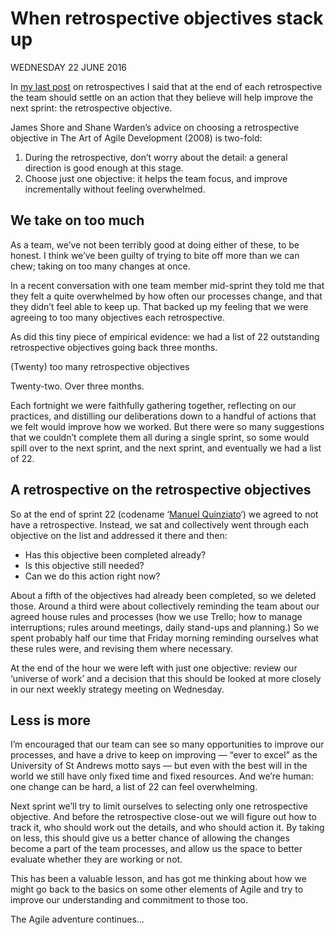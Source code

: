 # When retrospective objectives stack up

WEDNESDAY 22 JUNE 2016

In [my last post](http://digitalcommunications.wp.st-andrews.ac.uk/2015/03/11/continually-improving-our-work-habits-with-retrospectives/) on retrospectives I said that at the end of each retrospective the team should settle on an action that they believe will help improve the next sprint: the retrospective objective.

James Shore and Shane Warden’s advice on choosing a retrospective objective in The Art of Agile Development (2008) is two-fold:

1. During the retrospective, don’t worry about the detail: a general direction is good enough at this stage.
2. Choose just one objective: it helps the team focus, and improve incrementally without feeling overwhelmed.

## We take on too much

As a team, we’ve not been terribly good at doing either of these, to be honest. I think we’ve been guilty of trying to bite off more than we can chew; taking on too many changes at once.

In a recent conversation with one team member mid-sprint they told me that they felt a quite overwhelmed by how often our processes change, and that they didn’t feel able to keep up. That backed up my feeling that we were agreeing to too many objectives each retrospective.

As did this tiny piece of empirical evidence: we had a list of 22 outstanding retrospective objectives going back three months.

(Twenty) too many retrospective objectives

Twenty-two. Over three months.

Each fortnight we were faithfully gathering together, reflecting on our practices, and distilling our deliberations down to a handful of actions that we felt would improve how we worked. But there were so many suggestions that we couldn’t complete them all during a single sprint, so some would spill over to the next sprint, and the next sprint, and eventually we had a list of 22.

## A retrospective on the retrospective objectives

So at the end of sprint 22 (codename ‘[Manuel Quinziato](http://en.wikipedia.org/wiki/Manuel_Quinziato)‘) we agreed to not have a retrospective. Instead, we sat and collectively went through each objective on the list and addressed it there and then:

* Has this objective been completed already?
* Is this objective still needed?
* Can we do this action right now?

About a fifth of the objectives had already been completed, so we deleted those. Around a third were about collectively reminding the team about our agreed house rules and processes (how we use Trello; how to manage interruptions; rules around meetings, daily stand-ups and planning.) So we spent probably half our time that Friday morning reminding ourselves what these rules were, and revising them where necessary.

At the end of the hour we were left with just one objective: review our ‘universe of work’ and a decision that this should be looked at more closely in our next weekly strategy meeting on Wednesday.

## Less is more

I’m encouraged that our team can see so many opportunities to improve our processes, and have a drive to keep on improving — “ever to excel” as the University of St Andrews motto says — but even with the best will in the world we still have only fixed time and fixed resources. And we’re human: one change can be hard, a list of 22 can feel overwhelming.

Next sprint we’ll try to limit ourselves to selecting only one retrospective objective. And before the retrospective close-out we will figure out how to track it, who should work out the details, and who should action it. By taking on less, this should give us a better chance of allowing the changes become a part of the team processes, and allow us the space to better evaluate whether they are working or not.

This has been a valuable lesson, and has got me thinking about how we might go back to the basics on some other elements of Agile and try to improve our understanding and commitment to those too.

The Agile adventure continues…